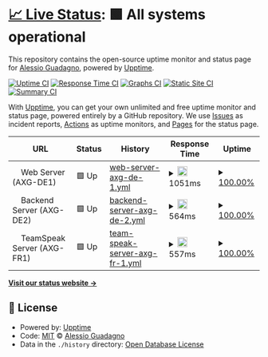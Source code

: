 # [📈 Live Status](https://AlexGuada.github.io/upptime): <!--live status--> **🟩 All systems operational**

This repository contains the open-source uptime monitor and status page for [Alessio Guadagno](https://AlexGuada.github.io/upptime), powered by [Upptime](https://github.com/upptime/upptime).

[![Uptime CI](https://github.com/AlexGuada/upptime/workflows/Uptime%20CI/badge.svg)](https://github.com/AlexGuada/upptime/actions?query=workflow%3A%22Uptime+CI%22)
[![Response Time CI](https://github.com/AlexGuada/upptime/workflows/Response%20Time%20CI/badge.svg)](https://github.com/AlexGuada/upptime/actions?query=workflow%3A%22Response+Time+CI%22)
[![Graphs CI](https://github.com/AlexGuada/upptime/workflows/Graphs%20CI/badge.svg)](https://github.com/AlexGuada/upptime/actions?query=workflow%3A%22Graphs+CI%22)
[![Static Site CI](https://github.com/AlexGuada/upptime/workflows/Static%20Site%20CI/badge.svg)](https://github.com/AlexGuada/upptime/actions?query=workflow%3A%22Static+Site+CI%22)
[![Summary CI](https://github.com/AlexGuada/upptime/workflows/Summary%20CI/badge.svg)](https://github.com/AlexGuada/upptime/actions?query=workflow%3A%22Summary+CI%22)

With [Upptime](https://upptime.js.org), you can get your own unlimited and free uptime monitor and status page, powered entirely by a GitHub repository. We use [Issues](https://github.com/AlexGuada/upptime/issues) as incident reports, [Actions](https://github.com/AlexGuada/upptime/actions) as uptime monitors, and [Pages](https://AlexGuada.github.io/upptime) for the status page.

<!--start: status pages-->
<!-- This summary is generated by Upptime (https://github.com/upptime/upptime) -->
<!-- Do not edit this manually, your changes will be overwritten -->
<!-- prettier-ignore -->
| URL | Status | History | Response Time | Uptime |
| --- | ------ | ------- | ------------- | ------ |
| <img alt="" src="https://favicons.githubusercontent.com/null" height="13"> Web Server (AXG-DE1) | 🟩 Up | [web-server-axg-de-1.yml](https://github.com/AlexGuada/upptime/commits/HEAD/history/web-server-axg-de-1.yml) | <details><summary><img alt="Response time graph" src="./graphs/web-server-axg-de-1/response-time-week.png" height="20"> 1051ms</summary><br><a href="https://sts.alessio-guadagno.it/history/web-server-axg-de-1"><img alt="Response time 1051" src="https://img.shields.io/endpoint?url=https%3A%2F%2Fraw.githubusercontent.com%2FAlexGuada%2Fupptime%2FHEAD%2Fapi%2Fweb-server-axg-de-1%2Fresponse-time.json"></a><br><a href="https://sts.alessio-guadagno.it/history/web-server-axg-de-1"><img alt="24-hour response time 1051" src="https://img.shields.io/endpoint?url=https%3A%2F%2Fraw.githubusercontent.com%2FAlexGuada%2Fupptime%2FHEAD%2Fapi%2Fweb-server-axg-de-1%2Fresponse-time-day.json"></a><br><a href="https://sts.alessio-guadagno.it/history/web-server-axg-de-1"><img alt="7-day response time 1051" src="https://img.shields.io/endpoint?url=https%3A%2F%2Fraw.githubusercontent.com%2FAlexGuada%2Fupptime%2FHEAD%2Fapi%2Fweb-server-axg-de-1%2Fresponse-time-week.json"></a><br><a href="https://sts.alessio-guadagno.it/history/web-server-axg-de-1"><img alt="30-day response time 1051" src="https://img.shields.io/endpoint?url=https%3A%2F%2Fraw.githubusercontent.com%2FAlexGuada%2Fupptime%2FHEAD%2Fapi%2Fweb-server-axg-de-1%2Fresponse-time-month.json"></a><br><a href="https://sts.alessio-guadagno.it/history/web-server-axg-de-1"><img alt="1-year response time 1051" src="https://img.shields.io/endpoint?url=https%3A%2F%2Fraw.githubusercontent.com%2FAlexGuada%2Fupptime%2FHEAD%2Fapi%2Fweb-server-axg-de-1%2Fresponse-time-year.json"></a></details> | <details><summary><a href="https://sts.alessio-guadagno.it/history/web-server-axg-de-1">100.00%</a></summary><a href="https://sts.alessio-guadagno.it/history/web-server-axg-de-1"><img alt="All-time uptime 100.00%" src="https://img.shields.io/endpoint?url=https%3A%2F%2Fraw.githubusercontent.com%2FAlexGuada%2Fupptime%2FHEAD%2Fapi%2Fweb-server-axg-de-1%2Fuptime.json"></a><br><a href="https://sts.alessio-guadagno.it/history/web-server-axg-de-1"><img alt="24-hour uptime 100.00%" src="https://img.shields.io/endpoint?url=https%3A%2F%2Fraw.githubusercontent.com%2FAlexGuada%2Fupptime%2FHEAD%2Fapi%2Fweb-server-axg-de-1%2Fuptime-day.json"></a><br><a href="https://sts.alessio-guadagno.it/history/web-server-axg-de-1"><img alt="7-day uptime 100.00%" src="https://img.shields.io/endpoint?url=https%3A%2F%2Fraw.githubusercontent.com%2FAlexGuada%2Fupptime%2FHEAD%2Fapi%2Fweb-server-axg-de-1%2Fuptime-week.json"></a><br><a href="https://sts.alessio-guadagno.it/history/web-server-axg-de-1"><img alt="30-day uptime 100.00%" src="https://img.shields.io/endpoint?url=https%3A%2F%2Fraw.githubusercontent.com%2FAlexGuada%2Fupptime%2FHEAD%2Fapi%2Fweb-server-axg-de-1%2Fuptime-month.json"></a><br><a href="https://sts.alessio-guadagno.it/history/web-server-axg-de-1"><img alt="1-year uptime 100.00%" src="https://img.shields.io/endpoint?url=https%3A%2F%2Fraw.githubusercontent.com%2FAlexGuada%2Fupptime%2FHEAD%2Fapi%2Fweb-server-axg-de-1%2Fuptime-year.json"></a></details>
| <img alt="" src="https://favicons.githubusercontent.com/null" height="13"> Backend Server (AXG-DE2) | 🟩 Up | [backend-server-axg-de-2.yml](https://github.com/AlexGuada/upptime/commits/HEAD/history/backend-server-axg-de-2.yml) | <details><summary><img alt="Response time graph" src="./graphs/backend-server-axg-de-2/response-time-week.png" height="20"> 564ms</summary><br><a href="https://sts.alessio-guadagno.it/history/backend-server-axg-de-2"><img alt="Response time 564" src="https://img.shields.io/endpoint?url=https%3A%2F%2Fraw.githubusercontent.com%2FAlexGuada%2Fupptime%2FHEAD%2Fapi%2Fbackend-server-axg-de-2%2Fresponse-time.json"></a><br><a href="https://sts.alessio-guadagno.it/history/backend-server-axg-de-2"><img alt="24-hour response time 564" src="https://img.shields.io/endpoint?url=https%3A%2F%2Fraw.githubusercontent.com%2FAlexGuada%2Fupptime%2FHEAD%2Fapi%2Fbackend-server-axg-de-2%2Fresponse-time-day.json"></a><br><a href="https://sts.alessio-guadagno.it/history/backend-server-axg-de-2"><img alt="7-day response time 564" src="https://img.shields.io/endpoint?url=https%3A%2F%2Fraw.githubusercontent.com%2FAlexGuada%2Fupptime%2FHEAD%2Fapi%2Fbackend-server-axg-de-2%2Fresponse-time-week.json"></a><br><a href="https://sts.alessio-guadagno.it/history/backend-server-axg-de-2"><img alt="30-day response time 564" src="https://img.shields.io/endpoint?url=https%3A%2F%2Fraw.githubusercontent.com%2FAlexGuada%2Fupptime%2FHEAD%2Fapi%2Fbackend-server-axg-de-2%2Fresponse-time-month.json"></a><br><a href="https://sts.alessio-guadagno.it/history/backend-server-axg-de-2"><img alt="1-year response time 564" src="https://img.shields.io/endpoint?url=https%3A%2F%2Fraw.githubusercontent.com%2FAlexGuada%2Fupptime%2FHEAD%2Fapi%2Fbackend-server-axg-de-2%2Fresponse-time-year.json"></a></details> | <details><summary><a href="https://sts.alessio-guadagno.it/history/backend-server-axg-de-2">100.00%</a></summary><a href="https://sts.alessio-guadagno.it/history/backend-server-axg-de-2"><img alt="All-time uptime 100.00%" src="https://img.shields.io/endpoint?url=https%3A%2F%2Fraw.githubusercontent.com%2FAlexGuada%2Fupptime%2FHEAD%2Fapi%2Fbackend-server-axg-de-2%2Fuptime.json"></a><br><a href="https://sts.alessio-guadagno.it/history/backend-server-axg-de-2"><img alt="24-hour uptime 100.00%" src="https://img.shields.io/endpoint?url=https%3A%2F%2Fraw.githubusercontent.com%2FAlexGuada%2Fupptime%2FHEAD%2Fapi%2Fbackend-server-axg-de-2%2Fuptime-day.json"></a><br><a href="https://sts.alessio-guadagno.it/history/backend-server-axg-de-2"><img alt="7-day uptime 100.00%" src="https://img.shields.io/endpoint?url=https%3A%2F%2Fraw.githubusercontent.com%2FAlexGuada%2Fupptime%2FHEAD%2Fapi%2Fbackend-server-axg-de-2%2Fuptime-week.json"></a><br><a href="https://sts.alessio-guadagno.it/history/backend-server-axg-de-2"><img alt="30-day uptime 100.00%" src="https://img.shields.io/endpoint?url=https%3A%2F%2Fraw.githubusercontent.com%2FAlexGuada%2Fupptime%2FHEAD%2Fapi%2Fbackend-server-axg-de-2%2Fuptime-month.json"></a><br><a href="https://sts.alessio-guadagno.it/history/backend-server-axg-de-2"><img alt="1-year uptime 100.00%" src="https://img.shields.io/endpoint?url=https%3A%2F%2Fraw.githubusercontent.com%2FAlexGuada%2Fupptime%2FHEAD%2Fapi%2Fbackend-server-axg-de-2%2Fuptime-year.json"></a></details>
| <img alt="" src="https://favicons.githubusercontent.com/null" height="13"> TeamSpeak Server (AXG-FR1) | 🟩 Up | [team-speak-server-axg-fr-1.yml](https://github.com/AlexGuada/upptime/commits/HEAD/history/team-speak-server-axg-fr-1.yml) | <details><summary><img alt="Response time graph" src="./graphs/team-speak-server-axg-fr-1/response-time-week.png" height="20"> 557ms</summary><br><a href="https://sts.alessio-guadagno.it/history/team-speak-server-axg-fr-1"><img alt="Response time 557" src="https://img.shields.io/endpoint?url=https%3A%2F%2Fraw.githubusercontent.com%2FAlexGuada%2Fupptime%2FHEAD%2Fapi%2Fteam-speak-server-axg-fr-1%2Fresponse-time.json"></a><br><a href="https://sts.alessio-guadagno.it/history/team-speak-server-axg-fr-1"><img alt="24-hour response time 557" src="https://img.shields.io/endpoint?url=https%3A%2F%2Fraw.githubusercontent.com%2FAlexGuada%2Fupptime%2FHEAD%2Fapi%2Fteam-speak-server-axg-fr-1%2Fresponse-time-day.json"></a><br><a href="https://sts.alessio-guadagno.it/history/team-speak-server-axg-fr-1"><img alt="7-day response time 557" src="https://img.shields.io/endpoint?url=https%3A%2F%2Fraw.githubusercontent.com%2FAlexGuada%2Fupptime%2FHEAD%2Fapi%2Fteam-speak-server-axg-fr-1%2Fresponse-time-week.json"></a><br><a href="https://sts.alessio-guadagno.it/history/team-speak-server-axg-fr-1"><img alt="30-day response time 557" src="https://img.shields.io/endpoint?url=https%3A%2F%2Fraw.githubusercontent.com%2FAlexGuada%2Fupptime%2FHEAD%2Fapi%2Fteam-speak-server-axg-fr-1%2Fresponse-time-month.json"></a><br><a href="https://sts.alessio-guadagno.it/history/team-speak-server-axg-fr-1"><img alt="1-year response time 557" src="https://img.shields.io/endpoint?url=https%3A%2F%2Fraw.githubusercontent.com%2FAlexGuada%2Fupptime%2FHEAD%2Fapi%2Fteam-speak-server-axg-fr-1%2Fresponse-time-year.json"></a></details> | <details><summary><a href="https://sts.alessio-guadagno.it/history/team-speak-server-axg-fr-1">100.00%</a></summary><a href="https://sts.alessio-guadagno.it/history/team-speak-server-axg-fr-1"><img alt="All-time uptime 100.00%" src="https://img.shields.io/endpoint?url=https%3A%2F%2Fraw.githubusercontent.com%2FAlexGuada%2Fupptime%2FHEAD%2Fapi%2Fteam-speak-server-axg-fr-1%2Fuptime.json"></a><br><a href="https://sts.alessio-guadagno.it/history/team-speak-server-axg-fr-1"><img alt="24-hour uptime 100.00%" src="https://img.shields.io/endpoint?url=https%3A%2F%2Fraw.githubusercontent.com%2FAlexGuada%2Fupptime%2FHEAD%2Fapi%2Fteam-speak-server-axg-fr-1%2Fuptime-day.json"></a><br><a href="https://sts.alessio-guadagno.it/history/team-speak-server-axg-fr-1"><img alt="7-day uptime 100.00%" src="https://img.shields.io/endpoint?url=https%3A%2F%2Fraw.githubusercontent.com%2FAlexGuada%2Fupptime%2FHEAD%2Fapi%2Fteam-speak-server-axg-fr-1%2Fuptime-week.json"></a><br><a href="https://sts.alessio-guadagno.it/history/team-speak-server-axg-fr-1"><img alt="30-day uptime 100.00%" src="https://img.shields.io/endpoint?url=https%3A%2F%2Fraw.githubusercontent.com%2FAlexGuada%2Fupptime%2FHEAD%2Fapi%2Fteam-speak-server-axg-fr-1%2Fuptime-month.json"></a><br><a href="https://sts.alessio-guadagno.it/history/team-speak-server-axg-fr-1"><img alt="1-year uptime 100.00%" src="https://img.shields.io/endpoint?url=https%3A%2F%2Fraw.githubusercontent.com%2FAlexGuada%2Fupptime%2FHEAD%2Fapi%2Fteam-speak-server-axg-fr-1%2Fuptime-year.json"></a></details>

<!--end: status pages-->

[**Visit our status website →**](https://AlexGuada.github.io/upptime)

## 📄 License

- Powered by: [Upptime](https://github.com/upptime/upptime)
- Code: [MIT](./LICENSE) © [Alessio Guadagno](https://AlexGuada.github.io/upptime)
- Data in the `./history` directory: [Open Database License](https://opendatacommons.org/licenses/odbl/1-0/)
